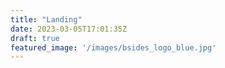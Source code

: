 ```yaml
---
title: "Landing"
date: 2023-03-05T17:01:35Z
draft: true
featured_image: '/images/bsides_logo_blue.jpg'
---
```

